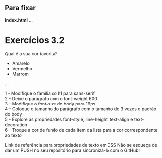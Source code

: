 ## Para fixar
**index.html**
...
<!DOCTYPE html>
<html lang="pt-br">
  <head>
    <meta charset="UTF-8">
    <title>HTML</title>
    <style></style>
  </head>
  <body>
    <h1>Exercícios 3.2</h1>
    <p>Qual é a sua cor favorita?</p>
    <ul>
      <li>Amarelo</li>
      <li>Vermelho</li>
      <li>Marrom</li>
    </ul>
  </body>
</html>
...

1 - Modifique o família do h1 para sans-serif <br>
2 - Deixe o parágrafo com o font-weight 600<br>
3 - Modifique o font-size do body para 16px<br>
4 - Coloque o tamanho do parágrafo com o tamanho de 3 vezes o padrão do body<br>
5 - Explore as propriedades font-style, line-height, text-align e text-decoration<br>
6 - Troque a cor de fundo de cada item da lista para a cor correspondente ao texto<br>

Link de referência para propriedades de texto em CSS
Não se esqueça de dar um PUSH no seu repositório para sincronizá-lo com o GitHub!
